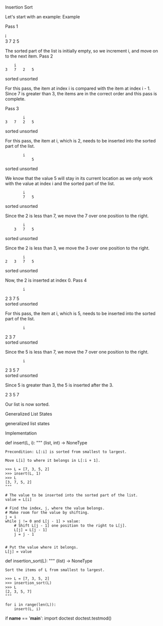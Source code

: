 Insertion Sort

Let's start with an example:
Example

Pass 1

i	 	 	 
3	7	2	5

The sorted part of the list is initially empty, so we increment i, and move on to the next item. 
Pass 2

 	 	i	 	 
 	3	7	2	5
sorted 	 unsorted

For this pass, the item at index i is compared with the item at index i - 1. Since 7 is greater than 3, the items are in the correct order and this pass is complete.

Pass 3

 	 	 	i	 	 
 	3	7	2	5	 
sorted 	 unsorted

For this pass, the item at i, which is 2, needs to be inserted into the sorted part of the list.

 	 	 	i	 	 
 	 	 	 	5	 
sorted 	 unsorted

We know that the value 5 will stay in its current location as we only work with the value at index i and the sorted part of the list.

 	 	 	i	 	 
 	 	 	7	5	 
sorted 	 unsorted

Since the 2 is less than 7, we move the 7 over one position to the right. 

 	 	 	i	 	 
 	 	3	7	5	 
sorted 	 unsorted

Since the 2 is less than 3, we move the 3 over one position to the right.

 	 	 	i	 	 
 	2	3	7	5	 
sorted 	 unsorted

Now, the 2 is inserted at index 0. 
Pass 4

 	 	 	i	 
2	3	7	5	 
sorted 	 unsorted

For this pass, the item at i, which is 5, needs to be inserted into the sorted part of the list.


 	 	 	i	 
2	3	 	7	 
sorted 	 unsorted

Since the 5 is less than 7, we move the 7 over one position to the right.

 	 	 	i	 
2	3	5	7	 
sorted 	 unsorted

Since 5 is greater than 3, the 5 is inserted after the 3.

2	3	5	7	 

Our list is now sorted.

Generalized List States

generalized list states

Implementation


def insert(L, i):
    """ (list, int) -> NoneType

    Precondition: L[:i] is sorted from smallest to largest.

    Move L[i] to where it belongs in L[:i + 1].

    >>> L = [7, 3, 5, 2]
    >>> insert(L, 1)
    >>> L
    [3, 7, 5, 2]
    """

    # The value to be inserted into the sorted part of the list.
    value = L[i]

    # Find the index, j, where the value belongs.
    # Make room for the value by shifting.
    j = i
    while j != 0 and L[j - 1] > value:
        # Shift L[j - 1] one position to the right to L[j].
        L[j] = L[j - 1]
        j = j - 1


    # Put the value where it belongs.
    L[j] = value    


def insertion_sort(L):
    """ (list) -> NoneType

    Sort the items of L from smallest to largest.

    >>> L = [7, 3, 5, 2]
    >>> insertion_sort(L)
    >>> L
    [2, 3, 5, 7]
    """

    for i in range(len(L)):
        insert(L, i)
    
    
if __name__ == '__main__':
    import doctest
    doctest.testmod()